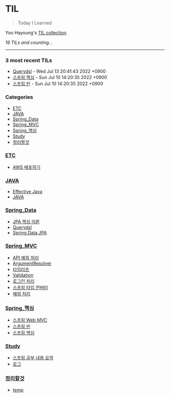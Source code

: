 # TIL
> Today I Learned

Yoo Hayoung's [TIL collection][1].


_19 TILs and counting..._

---

### 3 most recent TILs

- [Querydsl](Spring_Data/Querydsl.md) - Wed Jul 13 20:41:43 2022 +0900
- [스프링 핵심](Spring_핵심/스프링_핵심.md) - Sun Jul 10 14:20:35 2022 +0900
- [스프링 빈](Spring_핵심/스프링_빈.md) - Sun Jul 10 14:20:35 2022 +0900

### Categories

- [ETC](#ETC)
- [JAVA](#JAVA)
- [Spring_Data](#Spring_Data)
- [Spring_MVC](#Spring_MVC)
- [Spring_핵심](#Spring_핵심)
- [Study](#Study)
- [정리할것](#정리할것)

### [ETC](#ETC)
- [AWS 배포하기](ETC/AWS_배포하기.md)

### [JAVA](#JAVA)
- [Effective Java](JAVA/Effective_Java.md)
- [JAVA](JAVA/JAVA.md)

### [Spring_Data](#Spring_Data)
- [JPA 핵심 이론](Spring_Data/JPA_핵심_이론.md)
- [Querydsl](Spring_Data/Querydsl.md)
- [Spring Data JPA](Spring_Data/SpringDataJPA.md)

### [Spring_MVC](#Spring_MVC)
- [API 예외 처리](Spring_MVC/API_예외_처리.md)
- [ArgumentResolver](Spring_MVC/ArgumentResolver.md)
- [타임리프](Spring_MVC/Thymeleaf.md)
- [Validation](Spring_MVC/Validation.md)
- [로그인 처리](Spring_MVC/로그인_처리.md)
- [스프링 타입 컨버터](Spring_MVC/스프링_타입_컨버터.md)
- [예외 처리](Spring_MVC/예외_처리.md)

### [Spring_핵심](#Spring_핵심)
- [스프링 Web MVC](Spring_핵심/스프링_WEB_MVC.md)
- [스프링 빈](Spring_핵심/스프링_빈.md)
- [스프링 핵심](Spring_핵심/스프링_핵심.md)

### [Study](#Study)
- [스프링 공부 내용 요약](Study/Spring_MVC_내용_요약.md)
- [로그](Study/로그.md)

### [정리할것](#정리할것)
- [temp](정리할것/Learned.md)

[1]: https://github.com/YooHayoung/TIL

